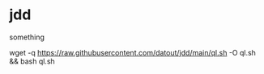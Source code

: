 # jdd
something

wget -q https://raw.githubusercontent.com/datout/jdd/main/ql.sh -O ql.sh && bash ql.sh
